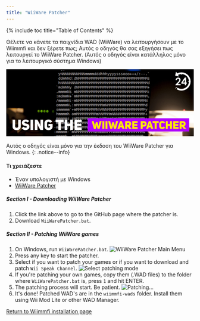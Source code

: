 ```yaml
---
title: "WiiWare Patcher"
---
```


{% include toc title="Table of Contents" %}

Θέλετε να κάνετε τα παιχνίδια WAD (WiiWare) να λειτουργήσουν με το Wiimmfi και δεν ξέρετε πως; Αυτός ο οδηγός θα σας εξηγήσει πως λειτουργεί το WiiWare Patcher. (Αυτός ο οδηγός είναι κατάλληλος μόνο για το λειτουργικό σύστημα Windows)

![Χρήση του WiiWare Patcher](/images/rc24_using_the_wiiware_patcher.jpg)

Αυτός ο οδηγός είναι μόνο για την έκδοση του WiiWare Patcher για Windows.
{: .notice--info}

#### Τι χρειάζεστε

* Έναν υπολογιστή με Windows
* [WiiWare Patcher](https://github.com/RiiConnect24/WiiWare-Patcher/releases)

##### Section I - Downloading WiiWare Patcher

1. Click the link above to go to the GitHub page where the patcher is.
2. Download `WiiWarePatcher.bat`.

##### Section II - Patching WiiWare games

1. On Windows, run `WiiWarePatcher.bat`. ![WiiWare Patcher Main Menu](/images/WiiWare-Patcher/1.JPG)
2. Press any key to start the patcher.
3. Select if you want to patch your games or if you want to download and patch `Wii Speak Channel`. ![Select patching mode](/images/WiiWare-Patcher/2.JPG)
4. If you're patching your own games, copy them (.WAD files) to the folder where `WiiWarePatcher.bat` is, press `1` and hit ENTER.
5. The patching process will start. Be patient. ![Patching...](/images/WiiWare-Patcher/3.JPG)
6. It's done! Patched WAD's are in the `wiimmfi-wads` folder. Install them using Wii Mod Lite or other WAD Manager.

[Return to Wiimmfi installation page](wiimmfi)
